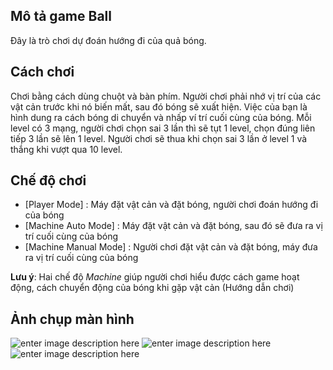 ## Mô tả game Ball

Đây là trò chơi dự đoán hướng đi của quả bóng.

## Cách chơi

Chơi bằng cách dùng chuột và bàn phím. Người chơi phải nhớ vị trí của các vật cản trước khi nó biến mất, sau đó bóng sẽ xuất hiện. Việc của bạn là hình dung ra cách bóng di chuyển và nhấp ví trí cuối cùng của bóng. Mỗi level có 3 mạng, người chơi chọn sai 3 lần thì sẽ tụt 1 level, chọn đúng liên tiếp 3 lần sẽ lên 1 level. Người chơi sẽ thua khi chọn sai 3 lần ở level 1 và thắng khi vượt qua 10 level. 

## Chế độ chơi

 

 - [Player Mode] : Máy đặt vật cản và đặt bóng, người chơi đoán hướng đi của bóng
 - [Machine Auto Mode] : Máy đặt vật cản và đặt bóng, sau đó sẽ đưa ra vị trí cuối cùng của bóng 
 - [Machine Manual Mode] : Người chơi đặt vật cản và đặt bóng, máy đưa ra vị trí cuối cùng của bóng
   
 **Lưu ý**: Hai chế độ *Machine* giúp người chơi hiểu được cách game hoạt động, cách chuyển động của bóng khi gặp vật cản (Hướng dẫn chơi)

## Ảnh chụp màn hình
![enter image description here](https://i.imgur.com/UHCP2hb.png)
![enter image description here](https://i.imgur.com/XibIzvW.png)
![enter image description here](https://i.imgur.com/CL0qFOS.png)
